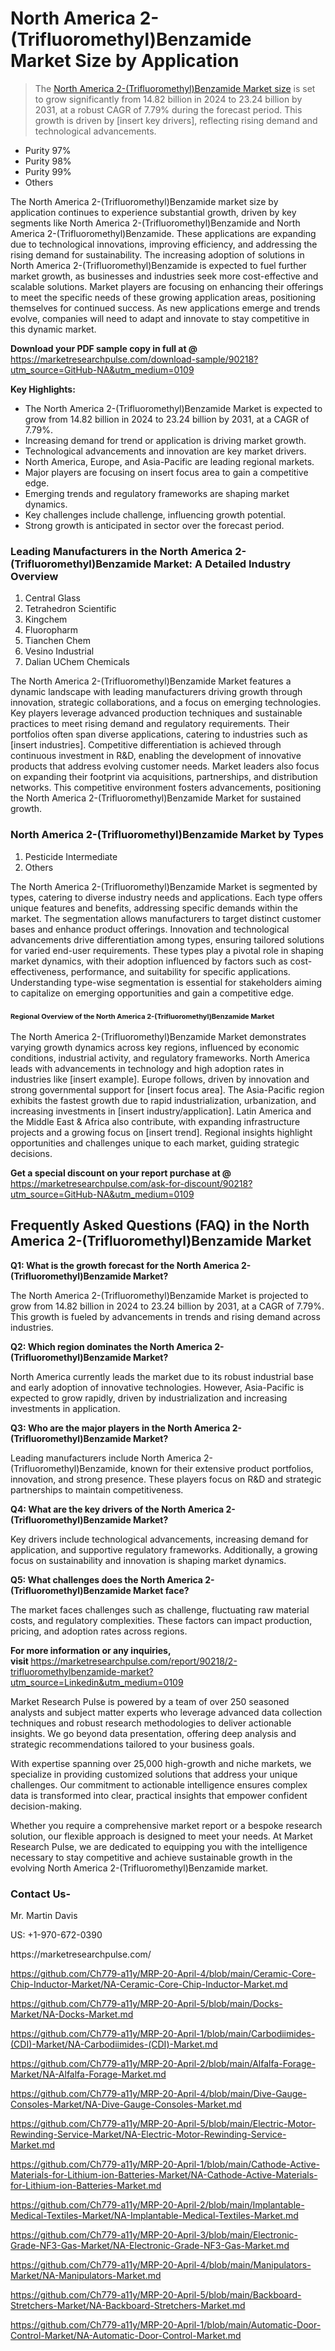 <h1>North America 2-(Trifluoromethyl)Benzamide Market&nbsp;Size by Application</h1><blockquote><p>The <a href="https://marketresearchpulse.com/download-sample/90218?utm_source=GitHub-NA&amp;utm_medium=0109">North America 2-(Trifluoromethyl)Benzamide Market size</a> is set to grow significantly from 14.82 billion in 2024 to 23.24 billion by 2031, at a robust CAGR of 7.79% during the forecast period. This growth is driven by [insert key drivers], reflecting rising demand and technological advancements.</p></blockquote><ul><li>Purity 97%<li> Purity 98%<li> Purity 99%<li> Others</li></ul><p>The North America 2-(Trifluoromethyl)Benzamide market size by application continues to experience substantial growth, driven by key segments like North America 2-(Trifluoromethyl)Benzamide and North America 2-(Trifluoromethyl)Benzamide. These applications are expanding due to technological innovations, improving efficiency, and addressing the rising demand for sustainability. The increasing adoption of solutions in North America 2-(Trifluoromethyl)Benzamide is expected to fuel further market growth, as businesses and industries seek more cost-effective and scalable solutions. Market players are focusing on enhancing their offerings to meet the specific needs of these growing application areas, positioning themselves for continued success. As new applications emerge and trends evolve, companies will need to adapt and innovate to stay competitive in this dynamic market.</p><p><strong>Download your PDF sample copy in full at @ </strong><a href="https://marketresearchpulse.com/download-sample/90218?utm_source=GitHub-NA&amp;utm_medium=0109">https://marketresearchpulse.com/download-sample/90218?utm_source=GitHub-NA&amp;utm_medium=0109</a></p><p><strong>Key Highlights: </strong></p><ul><li>The North America 2-(Trifluoromethyl)Benzamide Market is expected to grow from 14.82 billion in 2024 to 23.24 billion by 2031, at a CAGR of 7.79%.</li><li>Increasing demand for trend or application is driving market growth.</li><li>Technological advancements and innovation are key market drivers.</li><li>North America, Europe, and Asia-Pacific are leading regional markets.</li><li>Major players are focusing on insert focus area to gain a competitive edge.</li><li>Emerging trends and regulatory frameworks are shaping market dynamics.</li><li>Key challenges include challenge, influencing growth potential.</li><li>Strong growth is anticipated in sector over the forecast period.</li></ul><h3>Leading Manufacturers in the North America 2-(Trifluoromethyl)Benzamide Market: A Detailed Industry Overview</h3><ol><li>Central Glass</li><li>Tetrahedron Scientific</li><li>Kingchem</li><li>Fluoropharm</li><li>Tianchen Chem</li><li>Vesino Industrial</li><li>Dalian UChem Chemicals</li></ol><div class="flex max-w-full flex-col flex-grow"><div class="min-h-8 text-message flex w-full flex-col items-end gap-2 whitespace-normal break-words [.text-message+&amp;]:mt-5" dir="auto" data-message-author-role="assistant" data-message-id="fd8432e4-4910-450d-b182-61b7bfb0a01f" data-message-model-slug="gpt-4o"><div class="flex w-full flex-col gap-1 empty:hidden first:pt-[3px]"><div class="markdown prose w-full break-words dark:prose-invert light"><p>The North America 2-(Trifluoromethyl)Benzamide Market features a dynamic landscape with leading manufacturers driving growth through innovation, strategic collaborations, and a focus on emerging technologies. Key players leverage advanced production techniques and sustainable practices to meet rising demand and regulatory requirements. Their portfolios often span diverse applications, catering to industries such as [insert industries]. Competitive differentiation is achieved through continuous investment in R&amp;D, enabling the development of innovative products that address evolving customer needs. Market leaders also focus on expanding their footprint via acquisitions, partnerships, and distribution networks. This competitive environment fosters advancements, positioning the North America 2-(Trifluoromethyl)Benzamide Market for sustained growth.</p></div></div></div></div><h3>North America 2-(Trifluoromethyl)Benzamide Market by Types</h3><ol><li>Pesticide Intermediate<li> Others</li></ol><div class="flex max-w-full flex-col flex-grow"><div class="min-h-8 text-message flex w-full flex-col items-end gap-2 whitespace-normal break-words [.text-message+&amp;]:mt-5" dir="auto" data-message-author-role="assistant" data-message-id="084470be-0bb7-4664-bddf-5156b4f41249" data-message-model-slug="gpt-4o-mini"><div class="flex w-full flex-col gap-1 empty:hidden first:pt-[3px]"><div class="markdown prose w-full break-words dark:prose-invert light"><p>The North America 2-(Trifluoromethyl)Benzamide Market is segmented by types, catering to diverse industry needs and applications. Each type offers unique features and benefits, addressing specific demands within the market. The segmentation allows manufacturers to target distinct customer bases and enhance product offerings. Innovation and technological advancements drive differentiation among types, ensuring tailored solutions for varied end-user requirements. These types play a pivotal role in shaping market dynamics, with their adoption influenced by factors such as cost-effectiveness, performance, and suitability for specific applications. Understanding type-wise segmentation is essential for stakeholders aiming to capitalize on emerging opportunities and gain a competitive edge.</p></div></div></div></div><h3><span style="font-size: 11px;">Regional Overview of the North America 2-(Trifluoromethyl)Benzamide Market</span></h3><div class="flex max-w-full flex-col flex-grow"><div class="min-h-8 text-message flex w-full flex-col items-end gap-2 whitespace-normal break-words [.text-message+&amp;]:mt-5" dir="auto" data-message-author-role="assistant" data-message-id="e9038762-ce64-4e30-91c9-9bd413514231" data-message-model-slug="gpt-4o-mini"><div class="flex w-full flex-col gap-1 empty:hidden first:pt-[3px]"><div class="markdown prose w-full break-words dark:prose-invert light"><p>The North America 2-(Trifluoromethyl)Benzamide Market demonstrates varying growth dynamics across key regions, influenced by economic conditions, industrial activity, and regulatory frameworks. North America leads with advancements in technology and high adoption rates in industries like [insert example]. Europe follows, driven by innovation and strong governmental support for [insert focus area]. The Asia-Pacific region exhibits the fastest growth due to rapid industrialization, urbanization, and increasing investments in [insert industry/application]. Latin America and the Middle East &amp; Africa also contribute, with expanding infrastructure projects and a growing focus on [insert trend]. Regional insights highlight opportunities and challenges unique to each market, guiding strategic decisions.</p></div></div></div></div><p><strong>Get a special discount on your report purchase at @ </strong><a href="https://marketresearchpulse.com/ask-for-discount/90218?utm_source=GitHub-NA&amp;utm_medium=0109">https://marketresearchpulse.com/ask-for-discount/90218?utm_source=GitHub-NA&amp;utm_medium=0109</a></p><h2>Frequently Asked Questions (FAQ) in the North America 2-(Trifluoromethyl)Benzamide Market</h2><p><strong>Q1: What is the growth forecast for the North America 2-(Trifluoromethyl)Benzamide Market?</strong></p><p>The North America 2-(Trifluoromethyl)Benzamide Market is projected to grow from 14.82 billion in 2024 to 23.24 billion by 2031, at a CAGR of 7.79%. This growth is fueled by advancements in trends and rising demand across industries.</p><p><strong>Q2: Which region dominates the North America 2-(Trifluoromethyl)Benzamide Market?</strong></p><p>North America currently leads the market due to its robust industrial base and early adoption of innovative technologies. However, Asia-Pacific is expected to grow rapidly, driven by industrialization and increasing investments in application.</p><p><strong>Q3: Who are the major players in the North America 2-(Trifluoromethyl)Benzamide Market?</strong></p><p>Leading manufacturers include North America 2-(Trifluoromethyl)Benzamide, known for their extensive product portfolios, innovation, and strong presence. These players focus on R&amp;D and strategic partnerships to maintain competitiveness.</p><p><strong>Q4: What are the key drivers of the North America 2-(Trifluoromethyl)Benzamide Market?</strong></p><p>Key drivers include technological advancements, increasing demand for application, and supportive regulatory frameworks. Additionally, a growing focus on sustainability and innovation is shaping market dynamics.</p><p><strong>Q5: What challenges does the North America 2-(Trifluoromethyl)Benzamide Market face?</strong></p><p>The market faces challenges such as challenge, fluctuating raw material costs, and regulatory complexities. These factors can impact production, pricing, and adoption rates across regions.</p><p><strong>For more information or any inquiries, visit&nbsp;</strong><a href="https://marketresearchpulse.com/report/90218/2-trifluoromethylbenzamide-market?utm_source=Linkedin&utm_medium=0109">https://marketresearchpulse.com/report/90218/2-trifluoromethylbenzamide-market?utm_source=Linkedin&utm_medium=0109</a></p><p>Market Research Pulse is powered by a team of over 250 seasoned analysts and subject matter experts who leverage advanced data collection techniques and robust research methodologies to deliver actionable insights. We go beyond data presentation, offering deep analysis and strategic recommendations tailored to your business goals.</p><p>With expertise spanning over 25,000 high-growth and niche markets, we specialize in providing customized solutions that address your unique challenges. Our commitment to actionable intelligence ensures complex data is transformed into clear, practical insights that empower confident decision-making.</p><p>Whether you require a comprehensive market report or a bespoke research solution, our flexible approach is designed to meet your needs. At Market Research Pulse, we are dedicated to equipping you with the intelligence necessary to stay competitive and achieve sustainable growth in the evolving North America 2-(Trifluoromethyl)Benzamide market.</p><h3><strong>Contact Us-</strong></h3><p>Mr. Martin Davis</p><p>US: +1-970-672-0390</p><p>https://marketresearchpulse.com/</p><p><a href="https://github.com/Ch779-a11y/MRP-20-April-4/blob/main/Ceramic-Core-Chip-Inductor-Market/NA-Ceramic-Core-Chip-Inductor-Market.md">https://github.com/Ch779-a11y/MRP-20-April-4/blob/main/Ceramic-Core-Chip-Inductor-Market/NA-Ceramic-Core-Chip-Inductor-Market.md</a></p><p><a href="https://github.com/Ch779-a11y/MRP-20-April-5/blob/main/Docks-Market/NA-Docks-Market.md">https://github.com/Ch779-a11y/MRP-20-April-5/blob/main/Docks-Market/NA-Docks-Market.md</a></p><p><a href="https://github.com/Ch779-a11y/MRP-20-April-1/blob/main/Carbodiimides-(CDI)-Market/NA-Carbodiimides-(CDI)-Market.md">https://github.com/Ch779-a11y/MRP-20-April-1/blob/main/Carbodiimides-(CDI)-Market/NA-Carbodiimides-(CDI)-Market.md</a></p><p><a href="https://github.com/Ch779-a11y/MRP-20-April-2/blob/main/Alfalfa-Forage-Market/NA-Alfalfa-Forage-Market.md">https://github.com/Ch779-a11y/MRP-20-April-2/blob/main/Alfalfa-Forage-Market/NA-Alfalfa-Forage-Market.md</a></p><p><a href="https://github.com/Ch779-a11y/MRP-20-April-4/blob/main/Dive-Gauge-Consoles-Market/NA-Dive-Gauge-Consoles-Market.md">https://github.com/Ch779-a11y/MRP-20-April-4/blob/main/Dive-Gauge-Consoles-Market/NA-Dive-Gauge-Consoles-Market.md</a></p><p><a href="https://github.com/Ch779-a11y/MRP-20-April-5/blob/main/Electric-Motor-Rewinding-Service-Market/NA-Electric-Motor-Rewinding-Service-Market.md">https://github.com/Ch779-a11y/MRP-20-April-5/blob/main/Electric-Motor-Rewinding-Service-Market/NA-Electric-Motor-Rewinding-Service-Market.md</a></p><p><a href="https://github.com/Ch779-a11y/MRP-20-April-1/blob/main/Cathode-Active-Materials-for-Lithium-ion-Batteries-Market/NA-Cathode-Active-Materials-for-Lithium-ion-Batteries-Market.md">https://github.com/Ch779-a11y/MRP-20-April-1/blob/main/Cathode-Active-Materials-for-Lithium-ion-Batteries-Market/NA-Cathode-Active-Materials-for-Lithium-ion-Batteries-Market.md</a></p><p><a href="https://github.com/Ch779-a11y/MRP-20-April-2/blob/main/Implantable-Medical-Textiles-Market/NA-Implantable-Medical-Textiles-Market.md">https://github.com/Ch779-a11y/MRP-20-April-2/blob/main/Implantable-Medical-Textiles-Market/NA-Implantable-Medical-Textiles-Market.md</a></p><p><a href="https://github.com/Ch779-a11y/MRP-20-April-3/blob/main/Electronic-Grade-NF3-Gas-Market/NA-Electronic-Grade-NF3-Gas-Market.md">https://github.com/Ch779-a11y/MRP-20-April-3/blob/main/Electronic-Grade-NF3-Gas-Market/NA-Electronic-Grade-NF3-Gas-Market.md</a></p><p><a href="https://github.com/Ch779-a11y/MRP-20-April-4/blob/main/Manipulators-Market/NA-Manipulators-Market.md">https://github.com/Ch779-a11y/MRP-20-April-4/blob/main/Manipulators-Market/NA-Manipulators-Market.md</a></p><p><a href="https://github.com/Ch779-a11y/MRP-20-April-5/blob/main/Backboard-Stretchers-Market/NA-Backboard-Stretchers-Market.md">https://github.com/Ch779-a11y/MRP-20-April-5/blob/main/Backboard-Stretchers-Market/NA-Backboard-Stretchers-Market.md</a></p><p><a href="https://github.com/Ch779-a11y/MRP-20-April-1/blob/main/Automatic-Door-Control-Market/NA-Automatic-Door-Control-Market.md">https://github.com/Ch779-a11y/MRP-20-April-1/blob/main/Automatic-Door-Control-Market/NA-Automatic-Door-Control-Market.md</a></p>
